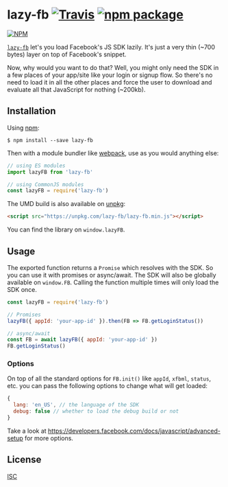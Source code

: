 # lazy-fb [![Travis][build-badge]][build] [![npm package][npm-badge]][npm]

[build-badge]: https://img.shields.io/travis/klaemo/lazy-fb/master.svg?style=flat-square
[build]: https://travis-ci.org/klaemo/lazy-fb
[npm-badge]: https://img.shields.io/npm/v/lazy-fb.svg?style=flat-square
[npm]: https://www.npmjs.org/package/lazy-fb

[![NPM](https://nodei.co/npm/lazy-fb.png)](https://nodei.co/npm/lazy-fb/)

[`lazy-fb`](https://www.npmjs.com/package/lazy-fb) let's you load Facebook's JS SDK lazily.
It's just a very thin (~700 bytes) layer on top of Facebook's snippet.

Now, why would you want to do that? Well, you might only need the SDK in a few places of your
app/site like your login or signup flow. So there's no need to load it in all the other places
and force the user to download and evaluate all that JavaScript for nothing (~200kb).

## Installation

Using [npm](https://www.npmjs.com/):

    $ npm install --save lazy-fb

Then with a module bundler like [webpack](https://webpack.github.io/), use as you would anything
else:

```js
// using ES modules
import lazyFB from 'lazy-fb'

// using CommonJS modules
const lazyFB = require('lazy-fb')
```

The UMD build is also available on [unpkg](https://unpkg.com):

```html
<script src="https://unpkg.com/lazy-fb/lazy-fb.min.js"></script>
```

You can find the library on `window.lazyFB`.

## Usage

The exported function returns a `Promise` which resolves with the SDK. So you can use it with promises or async/await. The SDK will also be globally available on `window.FB`. Calling the function multiple times will only load the SDK once.

```jsx
const lazyFB = require('lazy-fb')

// Promises
lazyFB({ appId: 'your-app-id' }).then(FB => FB.getLoginStatus())

// async/await
const FB = await lazyFB({ appId: 'your-app-id' })
FB.getLoginStatus()
```

### Options

On top of all the standard options for `FB.init()` like `appId`, `xfbml`, `status`, etc. you can pass the following options to change what will get loaded:

```js
{
  lang: 'en_US', // the language of the SDK
  debug: false // whether to load the debug build or not
}
```

Take a look at https://developers.facebook.com/docs/javascript/advanced-setup for more options.

## License
[ISC](https://tldrlegal.com/license/-isc-license)
